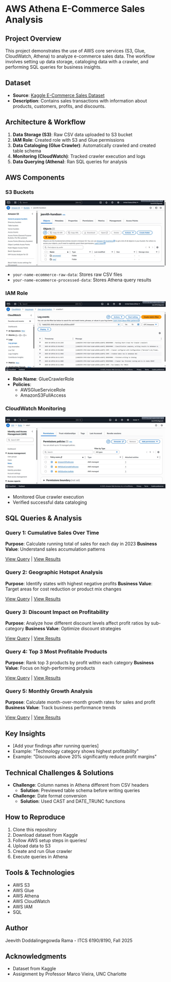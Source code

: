 # AWS Athena E-Commerce Sales Analysis

## Project Overview
This project demonstrates the use of AWS core services (S3, Glue, CloudWatch, Athena) to analyze e-commerce sales data. The workflow involves setting up data storage, cataloging data with a crawler, and performing SQL queries for business insights.

## Dataset
- **Source**: [Kaggle E-Commerce Sales Dataset](https://www.kaggle.com/datasets/thedevastator/unlock-profits-with-e-commerce-sales-data)
- **Description**: Contains sales transactions with information about products, customers, profits, and discounts.

## Architecture & Workflow

1. **Data Storage (S3)**: Raw CSV data uploaded to S3 bucket
2. **IAM Role**: Created role with S3 and Glue permissions
3. **Data Cataloging (Glue Crawler)**: Automatically crawled and created table schema
4. **Monitoring (CloudWatch)**: Tracked crawler execution and logs
5. **Data Querying (Athena)**: Ran SQL queries for analysis

## AWS Components

### S3 Buckets
![S3 Buckets](screenshots/s3_buckets.png)
- `your-name-ecommerce-raw-data`: Stores raw CSV files
- `your-name-ecommerce-processed-data`: Stores Athena query results

### IAM Role
![IAM Role](screenshots/iam_role.png)
- **Role Name**: GlueCrawlerRole
- **Policies**: 
  - AWSGlueServiceRole
  - AmazonS3FullAccess

### CloudWatch Monitoring
![CloudWatch Logs](screenshots/cloudwatch_logs.png)
- Monitored Glue crawler execution
- Verified successful data cataloging

## SQL Queries & Analysis

### Query 1: Cumulative Sales Over Time
**Purpose**: Calculate running total of sales for each day in 2023
**Business Value**: Understand sales accumulation patterns

[View Query](queries/query1_cumulative_sales.sql) | [View Results](results/q1.csv)

### Query 2: Geographic Hotspot Analysis
**Purpose**: Identify states with highest negative profits
**Business Value**: Target areas for cost reduction or product mix changes

[View Query](queries/query2_geographic_hotspot.sql) | [View Results](results/q2.csv)

### Query 3: Discount Impact on Profitability
**Purpose**: Analyze how different discount levels affect profit ratios by sub-category
**Business Value**: Optimize discount strategies

[View Query](queries/query3_discount_impact.sql) | [View Results](results/q3.csv)

### Query 4: Top 3 Most Profitable Products
**Purpose**: Rank top 3 products by profit within each category
**Business Value**: Focus on high-performing products

[View Query](queries/query4_top_products.sql) | [View Results](results/q4.csv)

### Query 5: Monthly Growth Analysis
**Purpose**: Calculate month-over-month growth rates for sales and profit
**Business Value**: Track business performance trends

[View Query](queries/query5_monthly_growth.sql) | [View Results](results/q5.csv)

## Key Insights
- [Add your findings after running queries]
- Example: "Technology category shows highest profitability"
- Example: "Discounts above 20% significantly reduce profit margins"

## Technical Challenges & Solutions
- **Challenge**: Column names in Athena different from CSV headers
  - **Solution**: Previewed table schema before writing queries
- **Challenge**: Date format conversion
  - **Solution**: Used CAST and DATE_TRUNC functions

## How to Reproduce

1. Clone this repository
2. Download dataset from Kaggle
3. Follow AWS setup steps in queries/
4. Upload data to S3
5. Create and run Glue crawler
6. Execute queries in Athena

## Tools & Technologies
- AWS S3
- AWS Glue
- AWS Athena
- AWS CloudWatch
- AWS IAM
- SQL

## Author
Jeevith Doddalingegowda Rama - ITCS 6190/8190, Fall 2025

## Acknowledgments
- Dataset from Kaggle
- Assignment by Professor Marco Vieira, UNC Charlotte
